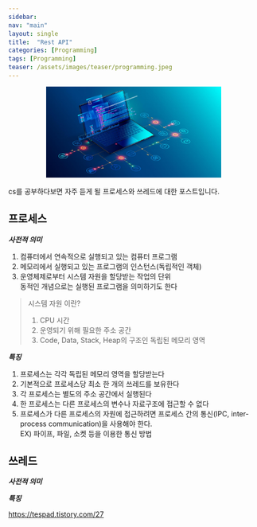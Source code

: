 ```yaml
---
sidebar:
nav: "main"
layout: single
title:  "Rest API"
categories: [Programming]
tags: [Programming]
teaser: /assets/images/teaser/programming.jpeg
---
```


<p align="center"><img src="/assets/images/teaser/programming.jpeg" width="70%" height="auto"></p>

cs를 공부하다보면 자주 듣게 될 프로세스와 쓰레드에 대한 포스트입니다.


프로세스
---
*__사전적 의미__*
1. 컴퓨터에서 연속적으로 실행되고 있는 컴퓨터 프로그램
2. 메모리에서 실행되고 있는 프로그램의 인스턴스(독립적인 객체)
3. 운영체제로부터 시스템 자원을 할당받는 작업의 단위\
   동적인 개념으로는 실행된 프로그램을 의미하기도 한다

> 시스템 자원 이란?
> 1. CPU 시간
> 2. 운영되기 위해 필요한 주소 공간
> 3. Code, Data, Stack, Heap의 구조인 독립된 메모리 영역

*__특징__*
1. 프로세스는 각각 독립된 메모리 영역을 할당받는다
2. 기본적으로 프로세스당 최소 한 개의 쓰레드를 보유한다
3. 각 프로세스는 별도의 주소 공간에서 실행된다
4. 한 프로세스는 다른 프로세스의 변수나 자료구조에 접근할 수 없다
5. 프로세스가 다른 프로세스의 자원에 접근하려면 프로세스 간의 통신(IPC, inter-process communication)을 사용해야 한다.\
   EX) 파이프, 파일, 소켓 등을 이용한 통신 방법


쓰레드
---
*__사전적 의미__*



*__특징__*



https://tespad.tistory.com/27